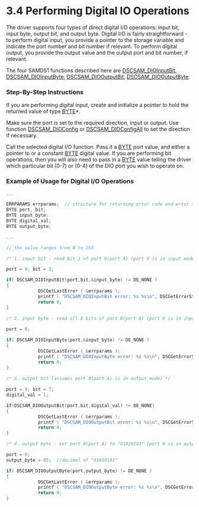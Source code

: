 # 3.4 Performing Digital IO Operations

The driver supports four types of direct digital I/O operations: input bit, input byte, output bit, and output byte. Digital I/O is fairly straightforward - to perform digital input, you provide a pointer to the storage variable and indicate the port number and bit number if relevant. To perform digital output, you provide the output value and the output port and bit number, if relevant.‌

The four SAMD51 functions described here are [DSCSAM\_DIOInputBit](../9.-samd51-apis/dscsam_dioinputbit.md), [DSCSAM\_DIOInputByte](../9.-samd51-apis/dscsam_dioinputbyte.md), [DSCSAM\_DIOOutputBit](../9.-samd51-apis/dscsam_diooutputbit.md), [DSCSAM\_DIOOutputByte](../9.-samd51-apis/dscsam_diooutputbyte.md).‌

### Step-By-Step Instructions <a href="#step-by-step-instructions" id="step-by-step-instructions"></a>

If you are performing digital input, create and initialize a pointer to hold the returned value of type [BYTE](../5.-data-type-reference.md)\*.‌

Make sure the port is set to the required direction, input or output. Use function [DSCSAM\_DIOConfig](../9.-samd51-apis/dscsam_dioconfig.md) or [DSCSAM\_DIOConfigAll](../9.-samd51-apis/dscsam_dioconfigall.md) to set the direction if necessary.‌

Call the selected digital I/O function. Pass it a [BYTE](../5.-data-type-reference.md) port value, and either a pointer to or a constant [BYTE](../5.-data-type-reference.md) digital value. If you are performing bit operations, then you will also need to pass in a [BYTE](../5.-data-type-reference.md) value telling the driver which particular bit (0-7) or (0-4) of the DIO port you wish to operate on.‌

### Example of Usage for Digital I/O Operations <a href="#example-of-usage-for-digital-i-o-operations" id="example-of-usage-for-digital-i-o-operations"></a>

```c
... 

ERRPARAMS errparams;  // structure for returning error code and error string
BYTE port, bit; 
BYTE input_byte; 
BYTE digital_val; 
BYTE output_byte;

...

// the value ranges from 0 to 255 

/* 1. input bit - read bit 3 of port 0(port A) (port 0 is in input mode) */ 

port = 0; bit = 3; 

if( DSCSAM_DIOInputBit(port,bit,&input_byte) != DE_NONE )
{
			DSCGetLastError ( &errparams );
			printf ( "DSCSAM_DIOInputBit error: %s %s\n", DSCGetErrorString ( errparams.ErrCode ), errparams.errstring );
			return 0;
}
    
/* 2. input byte - read all 8 bits of port 0(port A) (port 0 is in input mode) */ 

port = 0; 

if( DSCSAM_DIOInputByte(port,&input_byte) != DE_NONE )
{
			DSCGetLastError ( &errparams );
			printf ( "DSCSAM_DIOInputByte error: %s %s\n", DSCGetErrorString ( errparams.ErrCode ), errparams.errstring );
			return 0;
}
			
/* 3. output bit (assumes port 0(port A) is in output mode) */ 

port = 0; bit = 7; 
digital_val = 1;

if(DSCSAM_DIOOutputBit(port,bit,digital_val) != DE_NONE)
{
			DSCGetLastError ( &errparams );
			printf ( "DSCSAM_DIOOutputBit error: %s %s\n", DSCGetErrorString ( errparams.ErrCode ), errparams.errstring );
			return 0;
}

/* 4. output byte - set port 0(port A) to "01010101" (port 0 is in output mode) */ 

port = 0; 
output_byte = 85;  //decimal of "01010101"

if( DSCSAM_DIOOutputByte(port,output_byte) != DE_NONE )
{
			DSCGetLastError ( &errparams );
			printf ( "DSCSAM_DIOOutputByte error: %s %s\n", DSCGetErrorString ( errparams.ErrCode ), errparams.errstring );
			return 0;
}
			
```
